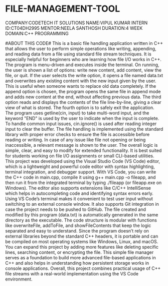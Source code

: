# FILE-MANAGEMENT-TOOL
COMPANY:CODETECH IT SOLUTIONS
NAME:VIPUL KUMAR
INTERN ID:CT04DH2995
MENTOR:NEELA SANTHOSH
DURATION:4 WEEK
DOMAIN:C++ PROGRAMMING


 #ABOUT THIS CODE#
 This is a basic file handling application written in C++ that allows the user to perform simple operations like writing, appending, and reading data from a file using standard file stream techniques. It is especially helpful for beginners who are learning how file I/O works in C++. The program is menu-driven and executes inside the terminal. On running, the user is shown a list of options: write new content, add content, view the file, or quit. If the user selects the write option, it opens a file named data.txt and overwrites any existing content with the new input given by the user. This is useful when someone wants to replace old data completely. If the append option is chosen, the program opens the same file in append mode and adds new content at the end, without affecting previous data. The third option reads and displays the contents of the file line-by-line, giving a clear view of what is stored. The fourth option is to safely exit the application. The program uses getline(cin, input) to take multi-word input, and the keyword "END" is used by the user to indicate when the input is complete. To handle common input issues, cin.ignore() is used after reading integer input to clear the buffer. The file handling is implemented using the standard <fstream> library with proper error checks to ensure the file is accessible before reading or writing. In case of any issue like file not opening or being inaccessible, a relevant message is shown to the user. The overall logic is simple, clear, and easy to modify for extended functionality. It is best suited for students working on file I/O assignments or small CLI-based utilities. This project was developed using the Visual Studio Code (VS Code) editor, which is a lightweight and powerful code editor with syntax highlighting, terminal integration, and debugger support. With VS Code, you can write the C++ code in main.cpp, compile it using g++ main.cpp -o fileapp, and then run it from the integrated terminal by typing ./fileapp (or fileapp.exe on Windows). The editor also supports extensions like C/C++ IntelliSense which helps in autocompleting code and identifying syntax errors early. Using VS Code’s terminal makes it convenient to test user input without switching to an external console window. It also supports Git integration in case the project needs to be pushed to GitHub. The file created and modified by this program (data.txt) is automatically generated in the same directory as the executable. The code structure is modular with functions like overwriteFile, addToFile, and showFileContents that keep the logic separated and easy to understand. Since the program doesn’t rely on external libraries beyond the standard C++ headers, it is portable and can be compiled on most operating systems like Windows, Linux, and macOS. You can expand this project by adding more features like deleting specific lines, searching content, or encrypting the file. This simple file manager serves as a foundation to build more advanced file-based applications in C++ and also helps in understanding how persistent storage works in console applications. Overall, this project combines practical usage of C++ file streams with a real-world implementation using the VS Code environment.
